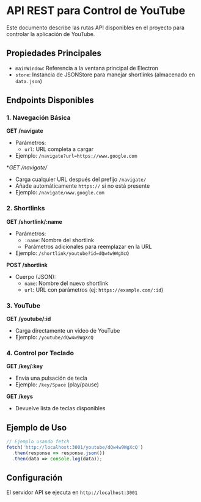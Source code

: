 # API REST para Control de YouTube

Este documento describe las rutas API disponibles en el proyecto para controlar la aplicación de YouTube.

## Propiedades Principales

- `mainWindow`: Referencia a la ventana principal de Electron
- `store`: Instancia de JSONStore para manejar shortlinks (almacenado en `data.json`)

## Endpoints Disponibles

### 1. Navegación Básica

**GET /navigate**
- Parámetros:
  - `url`: URL completa a cargar
- Ejemplo: `/navigate?url=https://www.google.com`

**GET /navigate/*
- Carga cualquier URL después del prefijo `/navigate/`
- Añade automáticamente `https://` si no está presente
- Ejemplo: `/navigate/www.google.com`

### 2. Shortlinks

**GET /shortlink/:name**
- Parámetros:
  - `:name`: Nombre del shortlink
  - Parámetros adicionales para reemplazar en la URL
- Ejemplo: `/shortlink/youtube?id=dQw4w9WgXcQ`

**POST /shortlink**
- Cuerpo (JSON):
  - `name`: Nombre del nuevo shortlink
  - `url`: URL con parámetros (ej: `https://example.com/:id`)

### 3. YouTube

**GET /youtube/:id**
- Carga directamente un video de YouTube
- Ejemplo: `/youtube/dQw4w9WgXcQ`

### 4. Control por Teclado

**GET /key/:key**
- Envía una pulsación de tecla
- Ejemplo: `/key/Space` (play/pause)

**GET /keys**
- Devuelve lista de teclas disponibles

## Ejemplo de Uso

```javascript
// Ejemplo usando fetch
fetch('http://localhost:3001/youtube/dQw4w9WgXcQ')
  .then(response => response.json())
  .then(data => console.log(data));
```

## Configuración

El servidor API se ejecuta en `http://localhost:3001`